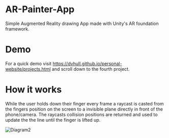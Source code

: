 # AR-Painter-App
 Simple Augmented Reality drawing App made with Unity's AR foundation framework.
 
 # Demo
 For a quick demo visit https://dvhull.github.io/personal-website/projects.html and scroll down to the fourth project.
 
 # How it works
While the user holds down their finger every frame a raycast is casted from the fingers position on the screen to a invisible plane directly in front of the phone/camera. The raycasts collision positions are returned and used to update the the line until the finger is lifted up. 

![Diagram2](https://user-images.githubusercontent.com/56657018/72352964-9bdca600-36b9-11ea-92b0-d2cc481d5b43.png)


